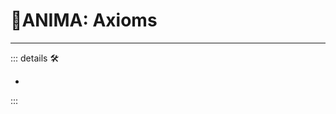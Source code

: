 # 💜<anima>ANIMA: Axioms</anima>

---

<!-- =================================================== -->
<!-- =================================================== -->
<!-- =================================================== -->
<!-- =================================================== -->
<!-- =================================================== -->
::: details 🛠

-

:::
